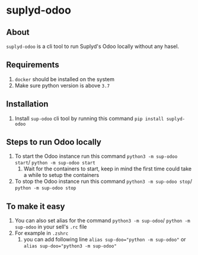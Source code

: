 # suplyd-odoo

## About

`suplyd-odoo` is a cli tool to run Suplyd's Odoo locally without any hasel.

## Requirements

1. `docker` should be installed on the system
2. Make sure python version is above `3.7`

## Installation

1. Install `sup-odoo` cli tool by running this command `pip install suplyd-odoo`

## Steps to run Odoo locally

1. To start the Odoo instance run this command `python3 -m sup-odoo start`/ `python -m sup-odoo start`
   1. Wait for the containers to start, keep in mind the first time could take a while to setup the containers
2. To stop the Odoo instance run this command `python3 -m sup-odoo stop`/ `python -m sup-odoo stop`

## To make it easy

1. You can also set alias for the command `python3 -m sup-odoo`/ `python -m sup-odoo` in your sell's `.rc` file
2. For example in `.zshrc`
   1. you can add following line
      `alias sup-doo="python -m sup-odoo"` or `alias sup-doo="python3 -m sup-odoo"`
